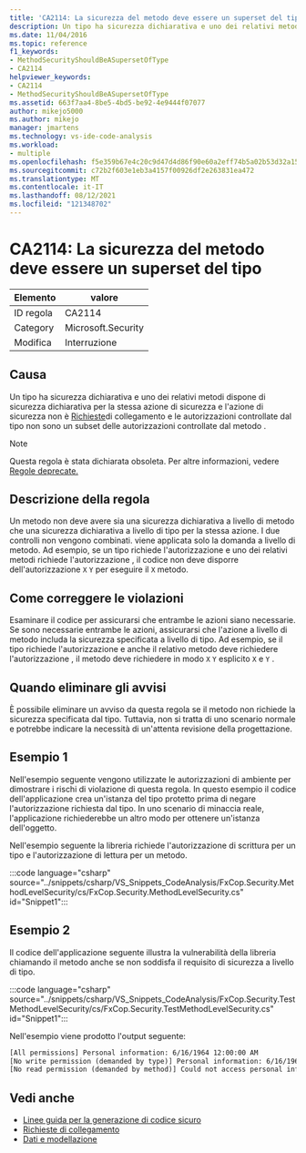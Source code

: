```yaml
---
title: 'CA2114: La sicurezza del metodo deve essere un superset del tipo'
description: Un tipo ha sicurezza dichiarativa e uno dei relativi metodi dispone di sicurezza dichiarativa per la stessa azione di sicurezza e l'azione di sicurezza non è LinkDemand e le autorizzazioni controllate dal tipo non sono un subset delle autorizzazioni controllate dal metodo .
ms.date: 11/04/2016
ms.topic: reference
f1_keywords:
- MethodSecurityShouldBeASupersetOfType
- CA2114
helpviewer_keywords:
- CA2114
- MethodSecurityShouldBeASupersetOfType
ms.assetid: 663f7aa4-8be5-4bd5-be92-4e9444f07077
author: mikejo5000
ms.author: mikejo
manager: jmartens
ms.technology: vs-ide-code-analysis
ms.workload:
- multiple
ms.openlocfilehash: f5e359b67e4c20c9d47d4d86f90e60a2eff74b5a02b53d32a1514c560b51bc39
ms.sourcegitcommit: c72b2f603e1eb3a4157f00926df2e263831ea472
ms.translationtype: MT
ms.contentlocale: it-IT
ms.lasthandoff: 08/12/2021
ms.locfileid: "121348702"
---
```

# <a name="ca2114-method-security-should-be-a-superset-of-type"></a>CA2114: La sicurezza del metodo deve essere un superset del tipo

|Elemento|valore|
|-|-|
|ID regola|CA2114|
|Category|Microsoft.Security|
|Modifica|Interruzione|

## <a name="cause"></a>Causa
Un tipo ha sicurezza dichiarativa e uno dei relativi metodi dispone di sicurezza dichiarativa per la stessa azione di sicurezza e l'azione di sicurezza non è [Richieste](/dotnet/framework/misc/link-demands)di collegamento e le autorizzazioni controllate dal tipo non sono un subset delle autorizzazioni controllate dal metodo .

> [!NOTE]
> Questa regola è stata dichiarata obsoleta. Per altre informazioni, vedere [Regole deprecate.](fxcop-unported-deprecated-rules.md)

## <a name="rule-description"></a>Descrizione della regola
Un metodo non deve avere sia una sicurezza dichiarativa a livello di metodo che una sicurezza dichiarativa a livello di tipo per la stessa azione. I due controlli non vengono combinati. viene applicata solo la domanda a livello di metodo. Ad esempio, se un tipo richiede l'autorizzazione e uno dei relativi metodi richiede l'autorizzazione , il codice non deve disporre dell'autorizzazione `X` `Y` per eseguire il `X` metodo.

## <a name="how-to-fix-violations"></a>Come correggere le violazioni
Esaminare il codice per assicurarsi che entrambe le azioni siano necessarie. Se sono necessarie entrambe le azioni, assicurarsi che l'azione a livello di metodo includa la sicurezza specificata a livello di tipo. Ad esempio, se il tipo richiede l'autorizzazione e anche il relativo metodo deve richiedere l'autorizzazione , il metodo deve richiedere in modo `X` `Y` esplicito `X` e `Y` .

## <a name="when-to-suppress-warnings"></a>Quando eliminare gli avvisi
È possibile eliminare un avviso da questa regola se il metodo non richiede la sicurezza specificata dal tipo. Tuttavia, non si tratta di uno scenario normale e potrebbe indicare la necessità di un'attenta revisione della progettazione.

## <a name="example-1"></a>Esempio 1

Nell'esempio seguente vengono utilizzate le autorizzazioni di ambiente per dimostrare i rischi di violazione di questa regola. In questo esempio il codice dell'applicazione crea un'istanza del tipo protetto prima di negare l'autorizzazione richiesta dal tipo. In uno scenario di minaccia reale, l'applicazione richiederebbe un altro modo per ottenere un'istanza dell'oggetto.

Nell'esempio seguente la libreria richiede l'autorizzazione di scrittura per un tipo e l'autorizzazione di lettura per un metodo.

:::code language="csharp" source="../snippets/csharp/VS_Snippets_CodeAnalysis/FxCop.Security.MethodLevelSecurity/cs/FxCop.Security.MethodLevelSecurity.cs" id="Snippet1":::

## <a name="example-2"></a>Esempio 2

Il codice dell'applicazione seguente illustra la vulnerabilità della libreria chiamando il metodo anche se non soddisfa il requisito di sicurezza a livello di tipo.

:::code language="csharp" source="../snippets/csharp/VS_Snippets_CodeAnalysis/FxCop.Security.TestMethodLevelSecurity/cs/FxCop.Security.TestMethodLevelSecurity.cs" id="Snippet1":::

Nell'esempio viene prodotto l'output seguente:

```txt
[All permissions] Personal information: 6/16/1964 12:00:00 AM
[No write permission (demanded by type)] Personal information: 6/16/1964 12:00:00 AM
[No read permission (demanded by method)] Could not access personal information: Request failed.
```

## <a name="see-also"></a>Vedi anche

- [Linee guida per la generazione di codice sicuro](/dotnet/standard/security/secure-coding-guidelines)
- [Richieste di collegamento](/dotnet/framework/misc/link-demands)
- [Dati e modellazione](/dotnet/framework/data/index)
